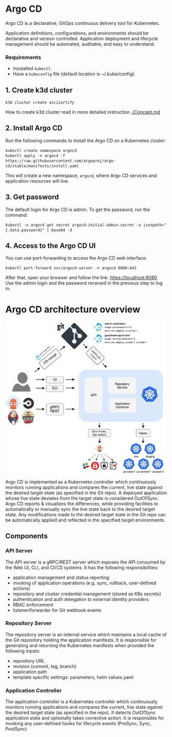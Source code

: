 # Argo CD

Argo CD is a declarative, GitOps continuous delivery tool for Kubernetes.

Application definitions, configurations, and environments should be declarative and version controlled. Application deployment and lifecycle management should be automated, auditable, and easy to understand.

### Requirements

- Insstalled `kubectl`.
- Have a `kubeconfig` file (default location is ~/.kube/config).

## 1. Create k3d cluster

```
k3d cluster create asciiartify
```

How to create k3d cluster read in more detailed instruction [./Concept.md](./Concept.md#demo-k3d)

## 2. Install Argo CD

Run the following commands to install the Argo CD on a Kubernetes cluster:

```
kubectl create namespace argocd
kubectl apply -n argocd -f https://raw.githubusercontent.com/argoproj/argo-cd/stable/manifests/install.yaml
```

This will create a new namespace, `argocd`, where Argo CD services and application resources will live.

## 3. Get password

The default login for Argo CD is admin. To get the password, run the command:

```
kubectl -n argocd get secret argocd-initial-admin-secret -o jsonpath="{.data.password}" | base64 -d
```

## 4. Access to the Argo CD UI

You can use port-forwarding to access the Argo CD web interface:

```
kubectl port-forward svc/argocd-server -n argocd 8080:443
```

After that, open your browser and follow the link: [https://localhost:8080](https://localhost:8080). Use the admin login and the password received in the previous step to log in.

# Argo CD architecture overview

<img src="argocd_architecture.webp" alt="Argo CD architecture" width="500"/>

Argo CD is implemented as a Kubernetes controller which continuously monitors running applications and compares the current, live state against the desired target state (as specified in the Git repo). A deployed application whose live state deviates from the target state is considered OutOfSync. Argo CD reports & visualizes the differences, while providing facilities to automatically or manually sync the live state back to the desired target state. Any modifications made to the desired target state in the Git repo can be automatically applied and reflected in the specified target environments.

## Components

### API Server

The API server is a gRPC/REST server which exposes the API consumed by the Web UI, CLI, and CI/CD systems. It has the following responsibilities:

- application management and status reporting
- invoking of application operations (e.g. sync, rollback, user-defined actions)
- repository and cluster credential management (stored as K8s secrets)
- authentication and auth delegation to external identity providers
- RBAC enforcement
- listener/forwarder for Git webhook events

### Repository Server

The repository server is an internal service which maintains a local cache of the Git repository holding the application manifests. It is responsible for generating and returning the Kubernetes manifests when provided the following inputs:

- repository URL
- revision (commit, tag, branch)
- application path
- template specific settings: parameters, helm values.yaml

### Application Controller

The application controller is a Kubernetes controller which continuously monitors running applications and compares the current, live state against the desired target state (as specified in the repo). It detects OutOfSync application state and optionally takes corrective action. It is responsible for invoking any user-defined hooks for lifecycle events (PreSync, Sync, PostSync)
